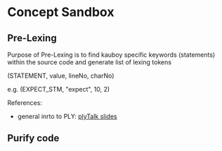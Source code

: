 Concept Sandbox
=================

Pre-Lexing
--------------------------

Purpose of Pre-Lexing is to find kauboy specific keywords (statements) within the source code and generate list of lexing tokens

(STATEMENT, value, lineNo, charNo)

e.g.
(EXPECT_STM, "expect", 10, 2)

References:
- general inrto to PLY: [plyTalk slides](http://www.dabeaz.com/ply/PLYTalk.pdf)

Purify code
--------------------------
